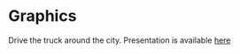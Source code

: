 # Graphics
Drive the truck  around the city. Presentation is available [here](https://www.youtube.com/watch?v=ncrhNLLpGBQ)

